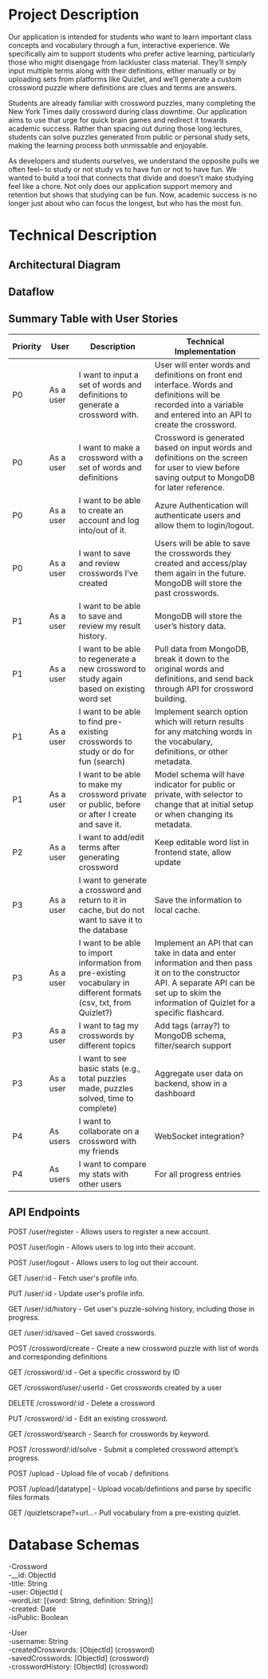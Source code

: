 # Project Description

Our application is intended for students who want to learn important class concepts and vocabulary through a fun, interactive experience. We specifically aim to support students who prefer active learning, particularly those who might disengage from lackluster class material. They’ll simply input multiple terms along with their definitions, either manually or by uploading sets from platforms like Quizlet, and we’ll generate a custom crossword puzzle where definitions are clues and terms are answers. 

Students are already familiar with crossword puzzles, many completing the New York Times daily crossword during class downtime. Our application aims to use that urge for quick brain games and redirect it towards academic success. Rather than spacing out during those long lectures, students can solve puzzles generated from public or personal study sets, making the learning process both unmissable and enjoyable.

As developers and students ourselves, we understand the opposite pulls we often feel– to study or not study vs to have fun or not to have fun. We wanted to build a tool that connects that divide and doesn’t make studying feel like a chore. Not only does our application support memory and retention but shows that studying can be fun. Now, academic success is no longer just about who can focus the longest, but who has the most fun.

# Technical Description
## Architectural Diagram


## Dataflow


## Summary Table with User Stories

| Priority | User        | Description                                                                 | Technical Implementation                                                                                                                                     |
|----------|-------------|-----------------------------------------------------------------------------|--------------------------------------------------------------------------------------------------------------------------------------------------------------|
| P0       | As a user   | I want to input a set of words and definitions to generate a crossword with.| User will enter words and definitions on front end interface. Words and definitions will be recorded into a variable and entered into an API to create the crossword. |
| P0       | As a user   | I want to make a crossword with a set of words and definitions              | Crossword is generated based on input words and definitions on the screen for user to view before saving output to MongoDB for later reference.             |
| P0       | As a user   | I want to be able to create an account and log into/out of it.              | Azure Authentication will authenticate users and allow them to login/logout.                                                                                 |
| P0       | As a user   | I want to save and review crosswords I’ve created                           | Users will be able to save the crosswords they created and access/play them again in the future. MongoDB will store the past crosswords.                    |
| P1       | As a user   | I want to be able to save and review my result history.                     | MongoDB will store the user’s history data.                                                                                                                  |
| P1       | As a user   | I want to be able to regenerate a new crossword to study again based on existing word set | Pull data from MongoDB, break it down to the original words and definitions, and send back through API for crossword building.                    |
| P1       | As a user   | I want to be able to find pre-existing crosswords to study or do for fun (search) | Implement search option which will return results for any matching words in the vocabulary, definitions, or other metadata.                         |
| P1       | As a user   | I want to be able to make my crossword private or public, before or after I create and save it. | Model schema will have indicator for public or private, with selector to change that at initial setup or when changing its metadata.            |
| P2       | As a user   | I want to add/edit terms after generating crossword                         | Keep editable word list in frontend state, allow update                                                                                                     |
| P3       | As a user   | I want to generate a crossword and return to it in cache, but do not want to save it to the database | Save the information to local cache.                                                                         |
| P3       | As a user   | I want to be able to import information from pre-existing vocabulary in different formats (csv, txt, from Quizlet?) | Implement an API that can take in data and enter information and then pass it on to the constructor API. A separate API can be set up to skim the information of Quizlet for a specific flashcard. |
| P3       | As a user   | I want to tag my crosswords by different topics                             | Add tags (array?) to MongoDB schema, filter/search support                                                                                                   |
| P3       | As a user   | I want to see basic stats (e.g., total puzzles made, puzzles solved, time to complete) | Aggregate user data on backend, show in a dashboard                                                                 |
| P4       | As users    | I want to collaborate on a crossword with my friends                        | WebSocket integration?                                                                                                                                       |
| P4       | As users    | I want to compare my stats with other users                                 | For all progress entries                                                                                                                                     |



## API Endpoints

POST /user/register - Allows users to register a new account.

POST /user/login - Allows users to log into their account.

POST /user/logout - Allows users to log out their account.

GET    /user/:id              - Fetch user's profile info.

PUT    /user/:id              - Update user's profile info.

GET    /user/:id/history      - Get user's puzzle-solving history, including those in progress.

GET /user/:id/saved - Get saved crosswords.


POST /crossword/create - Create a new crossword puzzle with list of words and corresponding definitions

GET /crossword/:id - Get a specific crossword by ID

GET /crossword/user/:userId - Get crosswords created by a user

DELETE /crossword/:id - Delete a crossword

PUT    /crossword/:id         - Edit an existing crossword.

GET    /crossword/search      - Search for crosswords by keyword.

POST   /crossword/:id/solve   - Submit a completed crossword attempt’s progress.


POST  /upload - Upload file of vocab / definitions

POST  /upload/[datatype] - Upload vocab/defintions and parse by specific files formats

GET /quizletscrape?=url…- Pull vocabulary from a pre-existing quizlet.


# Database Schemas
-Crossword  
	-__id: ObjectId  
	-title: String  
	-user: ObjectId (  
	-wordList: [{word: String, definition: String}]  
	-created: Date  
	-isPublic: Boolean  

-User  
	-username: String  
	-createdCrosswords: [ObjectId] (crossword)  
	-savedCrosswords: [ObjectId] (crossword)  
	-crosswordHistory: [ObjectId] (crossword)  
